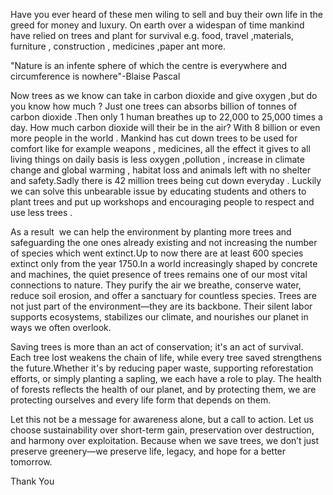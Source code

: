 Have you ever heard of these men wiling to sell and buy their own life in the greed for money and luxury.
On earth  over a widespan of time mankind have relied on trees and plant for survival e.g. food, travel ,materials, furniture , construction ,
medicines ,paper ant more.

"Nature is an infente sphere of which the centre is everywhere and circumference is nowhere"-Blaise Pascal

Now trees as we know can take in carbon dioxide and give oxygen ,but do you know how much ? Just one trees can absorbs billion of tonnes
of carbon dioxide .Then only 1 human breathes up to 22,000 to 25,000 times a day. How much carbon dioxide will their be in the air? With 8 
billion or even more people in the world . Mankind has cut down trees to be used for comfort like for example weapons , medicines, all the
effect it gives to all  living things on daily basis is less oxygen ,pollution , increase in climate change and global warming , habitat
loss and animals left with no shelter and safety.Sadly there is 42 million trees being cut down everyday .
Luckily we can solve this unbearable issue by educating students and others to plant trees and put up workshops and encouraging people to
respect and use less trees .



As a result  we can help the environment by planting more trees and safeguarding the one ones already existing and not increasing the 
number of species which went extinct.Up to now there are at least 600 species extinct only from the year 1750.In a world increasingly 
shaped by concrete and machines, the quiet presence of trees remains one of our most vital connections to nature. They purify the air 
we breathe, conserve water, reduce soil erosion, and offer a sanctuary for countless species. Trees are not just part of the environment—they
are its backbone. Their silent labor supports ecosystems, stabilizes our climate, and nourishes our planet in ways we
often overlook.

Saving trees is more than an act of conservation; it's an act of survival. Each tree lost weakens the chain of life, while every tree saved 
strengthens the future.Whether it's by reducing paper waste, supporting reforestation efforts, or simply planting a sapling, we each have a
role to play. The health of forests reflects the
health of our planet, and by protecting them, we are protecting ourselves and every life form that depends on them.

Let this not be a message for awareness alone, but a call to action. Let us choose sustainability over short-term gain, preservation over destruction,
and harmony
over exploitation. Because when we save trees, we don’t just preserve greenery—we preserve life, legacy, and hope for a better tomorrow.


Thank You 
